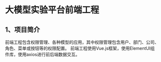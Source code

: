 # 大模型实验平台前端工程

## 1、项目简介
前端工程包含权限管理、各种模型的应用，其中权限管理包含用户、部门、公司、角色、菜单或按钮等的权限配置。
前端工程使用Vue.js框架，使用ElementUI组件库，使用axios进行前后端数据交互。